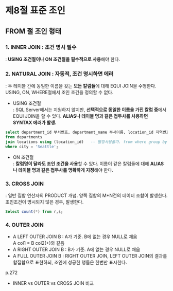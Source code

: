 # 제8절 표준 조인
## FROM 절 조인 형태
 ### 1. INNER JOIN : 조건 명시 필수  
: **USING 조건절이나 ON 조건절을 필수적으로 사용**해야 한다.

 ### 2. NATURAL JOIN : 자동적, 조건 명시하면 에러  
: 두 테이블 간에 동일한 이름을 갖는 **모든 칼럼들**에 대해 EQUI JOIN을 수행한다. 
USING, ON, WHERE절에서 조인 조건을 정의할 수 없다.

* USING 조건절   
: SQL Server에서는 지원하지 않지만, **선택적으로 동일한 이름을 가진 칼럼 중**에서 EQUI JOIN을 할 수 있다. 
**ALIAS나 테이블 명과 같은 접두사를 사용하면 SYNTAX 에러가 발생.**  
```sql
select department_id 부서번호, department_name 부서이름, location_id 지역번호, city 도시
from departments
join locations using (location_id)   -- 별칭사용불가. from where group by having select order by 순서이므로!
where city = 'Seattle';
```

* ON 조건절  
: **칼럼명이 달라도 조인 조건을 사용**할 수 있다. 
이름이 같은 칼럼들에 대해 **ALIAS나 테이블 명과 같은 접두사를 명확하게 지정**해야 한다.  

### 3. CROSS JOIN  
: 일반 집합 연산자의 PRODUCT 개념. 양쪽 집합의 M*N건의 데이터 조합이 발생한다.
조인조건이 명시되지 않은 경우, 발생한다.
```sql
Select count(*) from r,s;
```

### 4. OUTER JOIN  
* A LEFT OUTER JOIN B : A가 기준. B에 없는 경우 NULL로 채움  
A col1 = B col2(+)와 같음  
* A RIGHT OUTER JOIN B : B가 기준. A에 없는 경우 NULL로 채움  
* A FULL OUTER JOIN B : RIGHT OUTER JOIN, LEFT OUTER JOIN의 결과를 합집합으로 표현하되, 조인에 성공한 행들은 한번만 표시한다.  

p.272
* INNER vs OUTER vs CROSS JOIN 비교
